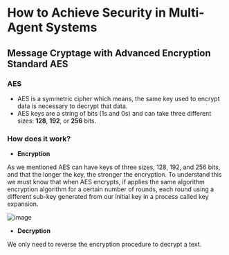 # How to Achieve Security in Multi-Agent Systems
## Message Cryptage with Advanced Encryption Standard AES
### AES 
* AES is a symmetric cipher which means, the same key used to encrypt data is necessary to decrypt that data.
* AES keys are a string of bits (1s and 0s) and can take three different sizes: **128**, **192**, or **256** bits.
### How does it work?
* **Encryption**

As we mentioned AES can have keys of three sizes, 128, 192, and 256 bits, and that the longer the key, the stronger the encryption.
To understand this we must know that when AES encrypts, if applies the same algorithm encryption algorithm for a certain number of rounds, each round using a different sub-key generated from our initial key in a process called key expansion.

![image](https://user-images.githubusercontent.com/67378945/232121121-469abbb1-ed94-4970-a1bc-f857beec8fd4.png)

* **Decryption**

We only need to reverse the encryption procedure to decrypt a text.




